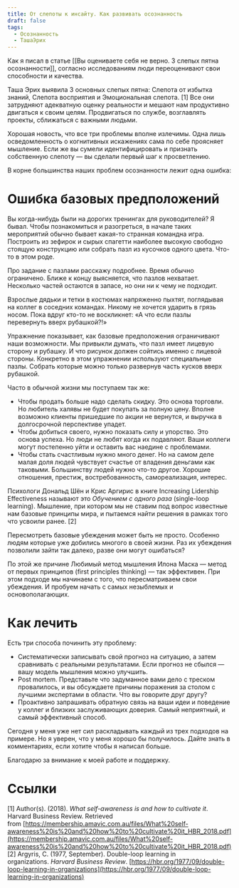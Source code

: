 ```yaml
---
title: От слепоты к инсайту. Как развивать осознанность
draft: false
tags:
  - Осознанность
  - ТашаЭрих
---
```

Как я писал в статье [[Вы оцениваете себя не верно. 3 слепых пятна осознанности]], согласно исследованиям люди переоценивают свои способности и качества.

Таша Эрих выявила 3 основных слепых пятна: Слепота от избытка знаний, Слепота восприятия и Эмоциональная слепота. [1] Все они затрудняют адекватную оценку реальности и мешают нам продуктивно двигаться к своим целям. Продвигаться по службе, возглавлять проекты, сближаться с важными людьми.

Хорошая новость, что все три проблемы вполне излечимы. Одна лишь осведомленность о когнитивных искажениях сама по себе проясняет мышление. Если же вы сумели идентифицировать и признать собственную слепоту — вы сделали первый шаг к просветлению.

В корне большинства наших проблем осознанности лежит одна ошибка:
# Ошибка базовых предположений

Вы когда-нибудь были на дорогих тренингах для руководителей? Я бывал. Чтобы познакомиться и разогреться, в начале таких мероприятий обычно бывает какая-то странная командна игра. Построить из зефирок и сырых спагетти наиболее высокую свободно стоящую конструкцию или собрать пазл из кусочков одного цвета. Что-то в этом роде.

Про задание с пазлами расскажу подробнее. Время обычно ограничено. Ближе к концу выясняется, что пазлов нехватает. Несколько частей остаются в запасе, но они ни к чему не подходит.

Взрослые дядьки и тетки в костюмах напряженно пыхтят, поглядывая на коллег в соседних командах. Никому не хочется ударить в грязь носом. Пока вдруг кто-то не воскликнет: «А что если пазлы перевернуть вверх рубашкой?!»

Упражнение показывает, как базовые предположения ограничивают наши возможности. Мы привыкли думать, что пазл имеет лицевую сторону и рубашку. И что рисунок должен сойтись именно с лицевой стороны. Конкретно в этом упражнении используют специальные пазлы. Собрать которые можно только развернув часть кусков вверх рубашкой.

Часто в обычной жизни мы поступаем так же:

- Чтобы продать больше надо сделать скидку. Это основа торговли. Но любитель халявы не будет покупать за полную цену. Вполне возможно клиенты пришедшие по акции не вернутся, и выручка в долгосрочной перспективе упадет.
- Чтобы добиться своего, нужно показать силу и упорство. Это основа успеха. Но люди не любят когда их подавляют. Ваши коллеги могут постепенно уйти и оставить вас наедине с проблемами.
- Чтобы стать счастливым нужно много денег. Но на самом деле малая доля людей чувствует счастье от владения деньгами как таковыми. Большинству людей нужно что-то другое. Хорошие отношения, престиж, востребованность, самореализация, интерес.

Психологи Дональд Шён и Крис Аргирис в книге Increasing Lidership Effectiveness называют это *Обучением с одного раза* (single-loop learning). Мышление, при котором мы не ставим под вопрос известные нам базовые принципы мира, и пытаемся найти решения в рамках того что усвоили ранее. [2]

Пересмотреть базовые убеждения может быть не просто. Особенно людям которые уже добились многого в своей жизни. Раз их убеждения позволили зайти так далеко, разве они могут ошибаться?

По этой же причине Любимый метод мышления Илона Маска — метод от первых принципов (first principles thinking) — так эффективен. При этом подходе мы начинаем с того, что пересматриваем свои убеждения. И пробуем начать с самых незыблемых и основополагающих.

# Как лечить

Есть три способа починить эту проблему:

- Систематически записывать свой прогноз на ситуацию, а затем сравнивать с реальными результатами. Если прогноз не сбылся — вашу модель мышления можно улучшить.
- Post mortem. Представьте что задуманное вами дело с треском провалилось, и вы обсуждаете причины поражения за столом с лучшими экспертами в области. Что вы говорите друг другу?
- Проактивно запрашивать обратную связь на ваши идеи и поведение у коллег и близких заслуживающих доверия. Самый неприятный, и самый эффективный способ.

Сегодня у меня уже нет сил раскладывать каждый из трех подходов на примере. Но я уверен, что у меня хорошо бы получилось. Дайте знать в комментариях, если хотите чтобы я написал больше.

Благодарю за внимание к моей работе и поддержку.

# Ссылки

[1] Author(s). (2018). _What self-awareness is and how to cultivate it_. Harvard Business Review. Retrieved from [https://membership.amavic.com.au/files/What%20self-awareness%20is%20and%20how%20to%20cultivate%20it_HBR_2018.pdf](https://membership.amavic.com.au/files/What%20self-awareness%20is%20and%20how%20to%20cultivate%20it_HBR_2018.pdf)
[2] Argyris, C. (1977, September). Double-loop learning in organizations. _Harvard Business Review_. [https://hbr.org/1977/09/double-loop-learning-in-organizations](https://hbr.org/1977/09/double-loop-learning-in-organizations)